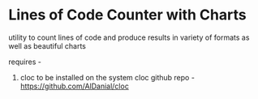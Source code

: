# Lines of Code Counter with Charts

utility to count lines of code and produce results in variety of formats as well as beautiful charts



requires - 
1. cloc to be installed on the system
   cloc github repo - https://github.com/AlDanial/cloc